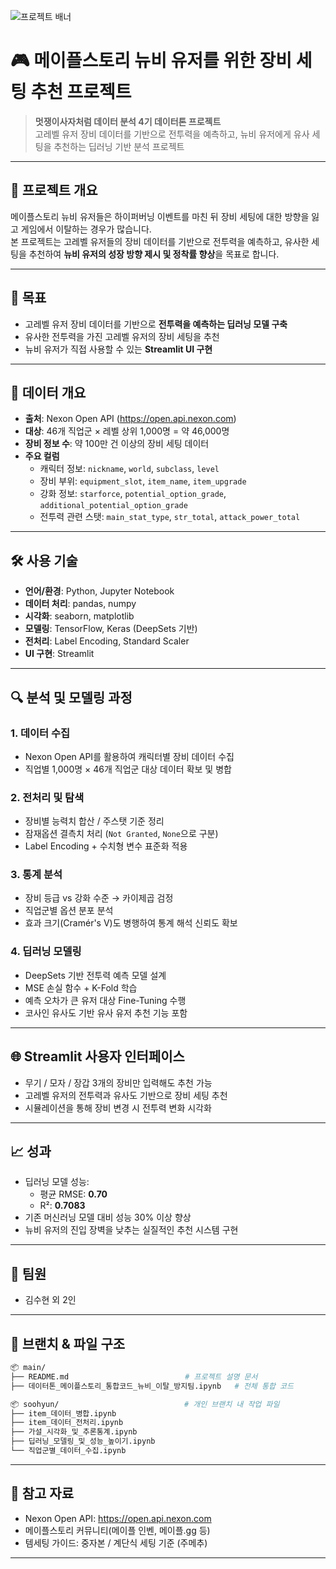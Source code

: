 ![프로젝트 배너](https://file.nexon.com/NxFile/download/FileDownloader.aspx?oidFile=5485424096059594172)


# 🎮 메이플스토리 뉴비 유저를 위한 장비 세팅 추천 프로젝트

> **멋쟁이사자처럼 데이터 분석 4기 데이터톤 프로젝트**  
> 고레벨 유저 장비 데이터를 기반으로 전투력을 예측하고, 뉴비 유저에게 유사 세팅을 추천하는 딥러닝 기반 분석 프로젝트

---

## 📌 프로젝트 개요

메이플스토리 뉴비 유저들은 하이퍼버닝 이벤트를 마친 뒤 장비 세팅에 대한 방향을 잃고 게임에서 이탈하는 경우가 많습니다.  
본 프로젝트는 고레벨 유저들의 장비 데이터를 기반으로 전투력을 예측하고, 유사한 세팅을 추천하여 **뉴비 유저의 성장 방향 제시 및 정착률 향상**을 목표로 합니다.

---

## 🎯 목표

- 고레벨 유저 장비 데이터를 기반으로 **전투력을 예측하는 딥러닝 모델 구축**
- 유사한 전투력을 가진 고레벨 유저의 장비 세팅을 추천
- 뉴비 유저가 직접 사용할 수 있는 **Streamlit UI 구현**

---

## 📂 데이터 개요

- **출처**: Nexon Open API (https://open.api.nexon.com)  
- **대상**: 46개 직업군 × 레벨 상위 1,000명 = 약 46,000명  
- **장비 정보 수**: 약 100만 건 이상의 장비 세팅 데이터  
- **주요 컬럼**
  - 캐릭터 정보: `nickname`, `world`, `subclass`, `level`
  - 장비 부위: `equipment_slot`, `item_name`, `item_upgrade`
  - 강화 정보: `starforce`, `potential_option_grade`, `additional_potential_option_grade`
  - 전투력 관련 스탯: `main_stat_type`, `str_total`, `attack_power_total`

---

## 🛠 사용 기술

- **언어/환경**: Python, Jupyter Notebook  
- **데이터 처리**: pandas, numpy  
- **시각화**: seaborn, matplotlib  
- **모델링**: TensorFlow, Keras (DeepSets 기반)  
- **전처리**: Label Encoding, Standard Scaler  
- **UI 구현**: Streamlit

---

## 🔍 분석 및 모델링 과정

### 1. 데이터 수집
- Nexon Open API를 활용하여 캐릭터별 장비 데이터 수집
- 직업별 1,000명 × 46개 직업군 대상 데이터 확보 및 병합

### 2. 전처리 및 탐색
- 장비별 능력치 합산 / 주스탯 기준 정리
- 잠재옵션 결측치 처리 (`Not Granted`, `None`으로 구분)
- Label Encoding + 수치형 변수 표준화 적용

### 3. 통계 분석
- 장비 등급 vs 강화 수준 → 카이제곱 검정
- 직업군별 옵션 분포 분석
- 효과 크기(Cramér's V)도 병행하여 통계 해석 신뢰도 확보

### 4. 딥러닝 모델링
- DeepSets 기반 전투력 예측 모델 설계
- MSE 손실 함수 + K-Fold 학습
- 예측 오차가 큰 유저 대상 Fine-Tuning 수행
- 코사인 유사도 기반 유사 유저 추천 기능 포함

---

## 🌐 Streamlit 사용자 인터페이스

- 무기 / 모자 / 장갑 3개의 장비만 입력해도 추천 가능
- 고레벨 유저의 전투력과 유사도 기반으로 장비 세팅 추천
- 시뮬레이션을 통해 장비 변경 시 전투력 변화 시각화

---

## 📈 성과

- 딥러닝 모델 성능:  
  - 평균 RMSE: **0.70**  
  - R²: **0.7083**  
- 기존 머신러닝 모델 대비 성능 30% 이상 향상
- 뉴비 유저의 진입 장벽을 낮추는 실질적인 추천 시스템 구현

---

## 🙌 팀원

- 김수현 외 2인

---

## 📌 브랜치 & 파일 구조

```bash
📦 main/
├── README.md                          # 프로젝트 설명 문서
├── 데이터톤_메이플스토리_통합코드_뉴비_이탈_방지팀.ipynb   # 전체 통합 코드

📦 soohyun/                            # 개인 브랜치 내 작업 파일
├── item_데이터_병합.ipynb
├── item_데이터_전처리.ipynb
├── 가설_시각화_및_추론통계.ipynb
├── 딥러닝_모델링_및_성능_높이기.ipynb
└── 직업군별_데이터_수집.ipynb
```

---

## 📎 참고 자료

- Nexon Open API: https://open.api.nexon.com  
- 메이플스토리 커뮤니티(메이플 인벤, 메이플.gg 등)  
- 템세팅 가이드: 중자본 / 계단식 세팅 기준 (주메추)

---
